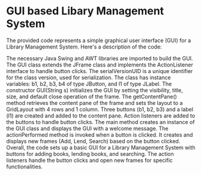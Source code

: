 # GUI based Libary Management System
The provided code represents a simple graphical user interface (GUI) for a Library Management System. Here's a description of the code:

The necessary Java Swing and AWT libraries are imported to build the GUI.
The GUI class extends the JFrame class and implements the ActionListener interface to handle button clicks.
The serialVersionUID is a unique identifier for the class version, used for serialization.
The class has instance variables: b1, b2, b3, b4 of type JButton, and l1 of type JLabel.
The constructor GUI(String s) initializes the GUI by setting the visibility, title, size, and default close operation of the frame.
The getContentPane() method retrieves the content pane of the frame and sets the layout to a GridLayout with 4 rows and 1 column.
Three buttons (b1, b2, b3) and a label (l1) are created and added to the content pane.
Action listeners are added to the buttons to handle button clicks.
The main method creates an instance of the GUI class and displays the GUI with a welcome message.
The actionPerformed method is invoked when a button is clicked. It creates and displays new frames (Add, Lend, Search) based on the button clicked.
Overall, the code sets up a basic GUI for a Library Management System with buttons for adding books, lending books, and searching. The action listeners handle the button clicks and open new frames for specific functionalities.
